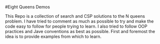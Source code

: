#Eight Queens Demos

This Repo is a collection of search and CSP solutions to the N queens problem. I have tried to comment as much as possible to try and make the code easy to follow for people trying to learn. I also tried to follow OOP practices and Jave conventions as best as possible. First and foremost the idea is to provide examples from which to learn.
